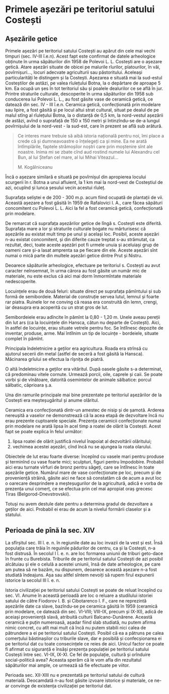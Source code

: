 # Primele așezări pe teritoriul satului Costești

## Așezările getice

Primele așezări pe teritoriul satului Costești au apărut din cele mai vechi timpuri \(sec. IV-III î.e.n\). Acest fapt este confirmat de datele arheologice obținute în urma săpăturilor din 1958 de Polevoi L. L. Costești are o așezare getică. Atare așezări situate de obicei pe malurile rîurilor, platourilor, în văi, povîrnișuri..., locuri adecvate agriculturii sau păstoritului. Aceleași particularități le distingem și la Costești. Așezarea e situată mai la sud-estul Costeștilor de astăzi, pe valea rîulețului Botna, la o depărtare de aproape 5 km. Ea ocupă un șes în tot teritoriul său și poalele dealurilor ce se află în jur. Printre straturile culturale, descoperite în urma săpăturilor din 1958 sub conducerea lui Polevoi L. L., au fost găsite vase de ceramică getică, ce datează din sec. IV - III î.e.n. Ceramica getică, confecționată prin modelare sau lipire, a fost găsită și pe locul altui strat cultural, situat pe dealul de pe malul stîng al rîulețului Botna, la o distanță de 0,5 km, la nord-vestul așezării de astăzi, avînd o suprafață de 150 x 150 metri și întinzîndu-se de-a lungul povîrnișului de la nord-vest - la sud-est, care în prezent se află sub arătură.

> Ce interes mare trebuie să aibă istoria națională pentru noi, îmi place a crede că și dumneavoastre o înțelegeți ca și mine. Ea ne arată întîmplările, faptele strămoșilor noștri care prin moștenire sînt ale noastre. Inima mi se zbate cînd aud rostind numele lui Alexandru cel Bun, al lui Ștefan cel mare, al lui Mihai Viteazul...
>
> M. Kogălniceanu

Încă o așezare similară e situată pe povîrnișul din apropierea locului scurgerii în r. Botna a unui afluient, la 1 km mai la nord-vest de Costeștiul de azi, ocupînd și lunca șesului vecin acestui rîuleț.

Suprafața seliștei e de 200 - 300 m.p. acum fiind ocupată de plantații de vii. Această așezare a fost găsită în 1959 de Rafalovici I. A., care făcea săpături concomitent cu Polevoi L. L. Aici la fel a fost ceramică getică, confecționată prin modelare.

De remarcat că suprafața așezărilor getice de lîngă s. Costești este diferită. Suprafața mare a lor și straturile culturale bogate nu mărturisesc că așezările au existat mult timp pe unul și același loc. Posibil, aceste așezări n-au existat concomitent, și din diferite cauze treptat s-au strămutat, ca rezultat, deci, toate aceste așezări pot fi urmele unuia și aceluiași grup de oameni care și-a lasat amprenta sa pe fiecare din ele. Aceste așezări sînt numai o mică parte din multele așezări getice dintre Prut și Nistru.

Deoarece săpăturile arheologice, efectuare pe teritoriul s. Costești au avut caracter neînsemnat, în urma cărora au fost găsite un număr mic de materiale, nu este exclus că aici mai dorm înmormîntate materiale nedescoperite.

Locuințele erau de două feluri: situate direct pe suprafața pămîntului și sub formă de semibordeie. Material de construție servea lutul, lemnul și foarte rar piatra. Ruinele lor ne conving că reasa era construită din lemn, crengi, iar deasupra era acoperită cu un strat gros de lut.

Semibordeiele erau adîncite în pămînt la 0,80 - 1,20 m. Unele aveau pereții din lut ars \(ca la locuințele din Hansca, cătun nu departe de Costești\). Aici, în astfel de locuințe, erau situate vetrele pentru foc. Se întîlnesc depozite de inventar, produse, arme. Mai întîlnim un tip de locuințe - bordeiele, situate complet în pămînt.

Principala îndeletnicire a geților era agricultura. Roada era strînsă cu ajutorul secerii din metal \(astfel de seceră a fost găsită la Hansca\). Măcinarea grîului se efectua la rîșnița de piatră.

O altă îndeletnicire a geților era vităritul. După oasele găsite s-a determinat, că predominau vitele cornute. Urmează porcii, oile, caprele și caii. Se poate vorbi și de vînătoare, datorită osemintelor de animale sălbatice: porcul sălbatic, căprioara ș.a.

Una din ramurile principale mai bine prezentate pe teritoriul așezărilor de la Costești era meșteșugăritul și anume olăritul.

Ceramica era confecționată dintr-un amestec de nisip și de șamotă. Arderea nereușită a vaselor ne demonstrează că la acea etapă de dezvoltare încă nu erau prezente cuptoarele speciale. Prezența ceramicii confecționate numai prin modelare ne arată lipsa în acel timp a roatei de olărit la Costești. Acest fapt se poate explica în felul următor:

1. lipsa roatei de olărit justifică nivelul înapoiat al dezvoltării olăritului;
2. vechimea acestei așezări, cînd încă nu se ajungea la roata olarului.

Obiectele de lut erau foarte diverse: începînd cu vasele mari pentru produse și terminînd cu vase foarte mici; sculpturi, figuri pentru împodobire. Probabil aici erau turnate vîrfuri de bronz pentru săgeți, care se întîlnesc în toate așezările getice. Numărul mare de vase confecționate pe loc, precum și de proveniență străină, găsite aici ne face să constatăm că de acum a avut loc o oarecare desprindere a meșteșugurilor de la agricultură, adică e vorba de prezența unui comerț, ce se efectua prin cel mai apropiat oraș grecesc Tiras \(Belgorod-Dnevstrovskii\).

Totuși nu avem destule date pentru a determina gradul de dezvoltare a geților de aici. Probabil ei erau de acum la nivelul formării claselor și a statului.

## Perioada de pînă la sec. XIV

La sfîrșitul sec. III î. e. n. în regiunile date au loc invazii de la vest și est. Însă populația care trăia în reguinile pădurilor de centru, ca și la Costești, n-a fost distrusă. În secolul I î. e. n. are loc formarea uniunii de triburi geto-dace în frunte cu Burebista. Triburile de pe teritoriul satului Costești de azi posibil alcătuiau și ele o celulă a acestei uniunii, însă de date arheologice, pe care am putea să ne bazăm, nu dispunem, deoarece această așezare n-a fost studiată îndeajuns. Așa sau altfel sîntem nevoiți să rupem firul expunerii istorice la secolul III î. e. n.

Istoria civilizației pe teritoriul satului Costești se poate de reluat începînd cu sec. VI. Anume în această perioadă are loc o reluare a studilului istoriei satului de către Fiodorov I. B. și Cibotarenco I. F., care ne reprezintă așezările date ca slave, bazîndu-se pe ceramica găsită în 1959 \(ceramică prin modelare, ce datează din sec. VI-VIII; VIII-IX, precum și IX-XI\), adică de aceiași proveniență slavă, atribuită culturii Balcano-Dunărene. Această ceramică e puțin numeroasă, așadar fiind slab studiată, nu putem afirma nimic concret, cu atît mai mult că încă nu putem stabili nici calea de pătrundere a ei pe teritoriul satului Costești. Posibil că ea a pătruns pe calea comerțului băstinașilor cu triburile slave, dar e posibilă și confecșionarea ei pe teritoriul dat cu toate consecințele ce reies de aici. Unicul factor ce poate fi afirmat cu siguranță e însăși prezența populației pe teritoriul satului Costești între sec. VI-IX, IX-XI. Ce fel de populație, cultură și orînduire social-politică avea? Aceasta sperăm că le vom afla din rezultatul săpăturilor mai ample, ce urmează să fie efectuate pe viitor.

Perioada sec. XII-XIII nu e prezentată pe teritoriul satului de cultură materială. Deocamdată n-au fost găsite izvoare istorice și materiale, ce ne-ar convinge de existența civilizației pe teritoriul dat.

